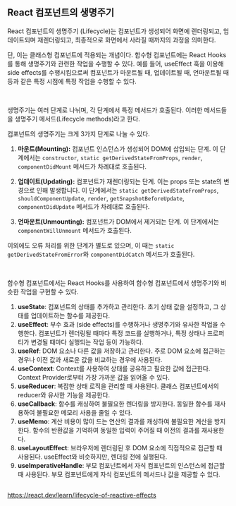 ## React 컴포넌트의 생명주기

React 컴포넌트의 생명주기 (Lifecycle)는 컴포넌트가 생성되어 화면에 렌더링되고, 업데이트되며 재렌더링되고, 최종적으로 화면에서 사라질 때까지의 과정을 의미한다.

단, 이는 클래스형 컴포넌트에 적용되는 개념이다. 함수형 컴포넌트에는 React Hooks를 통해 생명주기와 관련한 작업을 수행할 수 있다.
예를 들어, useEffect 훅을 이용해 side effects를 수행시킴으로써 컴포넌트가 마운트될 때, 업데이트될 때, 언마운트될 때 등과 같은 특정 시점에 특정 작업을 수행할 수 있다.

<br>

생명주기는 여러 단계로 나뉘며, 각 단계에서 특정 메서드가 호출된다. 이러한 메서드들을 생명주기 메서드(Lifecycle methods)라고 한다.

컴포넌트의 생명주기는 크게 3가지 단계로 나눌 수 있다.

1. **마운트(Mounting):** 컴포넌트 인스턴스가 생성되어 DOM에 삽입되는 단계. 이 단계에서는 `constructor`, `static getDerivedStateFromProps`, `render`, `componentDidMount` 메서드가 차례대로 호출된다.

2. **업데이트(Updating):** 컴포넌트가 재렌더링되는 단계. 이는 props 또는 state의 변경으로 인해 발생합니다. 이 단계에서는 `static getDerivedStateFromProps`, `shouldComponentUpdate`, `render`, `getSnapshotBeforeUpdate`, `componentDidUpdate` 메서드가 차례대로 호출된다.

3. **언마운트(Unmounting):** 컴포넌트가 DOM에서 제거되는 단계. 이 단계에서는 `componentWillUnmount` 메서드가 호출된다.

이외에도 오류 처리를 위한 단계가 별도로 있으며, 이 때는 `static getDerivedStateFromError`와 `componentDidCatch` 메서드가 호출된다.

<br>

함수형 컴포넌트에서는 React Hooks를 사용하여 함수형 컴포넌트에서 생명주기와 비슷한 작업을 구현할 수 있다.

1. **useState**: 컴포넌트의 상태를 추가하고 관리한다. 초기 상태 값을 설정하고, 그 상태를 업데이트하는 함수를 제공한다.
2. **useEffect**: 부수 효과 (side effects)를 수행하거나 생명주기와 유사한 작업을 수행한다. 컴포넌트가 렌더링될 때마다 특정 코드를 실행하거나, 특정 상태나 프로퍼티가 변경될 때마다 실행되는 작업 등이 가능하다.
3. **useRef**: DOM 요소나 다른 값을 저장하고 관리한다. 주로 DOM 요소에 접근하는 경우나 이전 값과 새로운 값을 비교하는 경우에 사용된다.
4. **useContext**: Context를 사용하여 상태를 공유하고 필요한 값에 접근한다. Context Provider로부터 가장 가까운 값을 읽어올 수 있다.
5. **useReducer**: 복잡한 상태 로직을 관리할 때 사용된다. 클래스 컴포넌트에서의 reducer와 유사한 기능을 제공한다.
6. **useCallback**: 함수를 캐싱하여 불필요한 렌더링을 방지한다. 동일한 함수를 재사용하여 불필요한 메모리 사용을 줄일 수 있다.
7. **useMemo**: 계산 비용이 많이 드는 연산의 결과를 캐싱하여 불필요한 계산을 방지한다. 함수의 반환값을 기억하여 동일한 입력이 주어질 때 이전의 결과를 재사용한다.
8. **useLayoutEffect**: 브라우저에 렌더링된 후 DOM 요소에 직접적으로 접근할 때 사용된다. useEffect와 비슷하지만, 렌더링 전에 실행된다.
9. **useImperativeHandle**: 부모 컴포넌트에서 자식 컴포넌트의 인스턴스에 접근할 때 사용된다. 부모 컴포넌트에게 자식 컴포넌트의 메서드나 값을 제공할 수 있다.


##
https://react.dev/learn/lifecycle-of-reactive-effects
